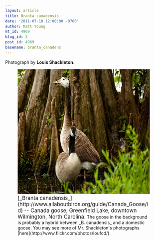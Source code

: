 ```yaml
---
layout: article
title: Branta canadensis
date: '2011-07-18 12:00:00 -0700'
author: Matt Young
mt_id: 4969
blog_id: 2
post_id: 4969
basename: branta_canadens
---
```

Photograph by **Louis Shackleton**.


<figure>
<img src="/uploads/2011/Shackleton.Branta_canadensis.jpg" alt="Shackleton.Branta_canadensis.jpg" width="600" height="400" />
<figcaption markdown="span">
<big>[_Branta canadensis_](http://www.allaboutbirds.org/guide/Canada_Goose/id) -- Canada goose, Greenfield Lake, downtown Wilmington, North Carolina.</big>  The goose in the background is probably a hybrid between _B. canadensis_ and a domestic goose.  You may see more of Mr. Shackleton's photographs [here](http://www.flickr.com/photos/loufcd/).

</figcaption>
</figure>
